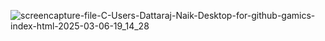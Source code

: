 ![screencapture-file-C-Users-Dattaraj-Naik-Desktop-for-github-gamics-index-html-2025-03-06-19_14_28](https://github.com/user-attachments/assets/1d361e5c-53f8-4c65-9096-23d5819e23d6)

